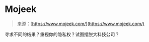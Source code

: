 <!--yml

category: 未分类

date: 2024-05-29 13:29:31

-->

# Mojeek

> 来源：[https://www.mojeek.com/](https://www.mojeek.com/)

寻求不同的结果？重视你的隐私权？试图摆脱大科技公司？
